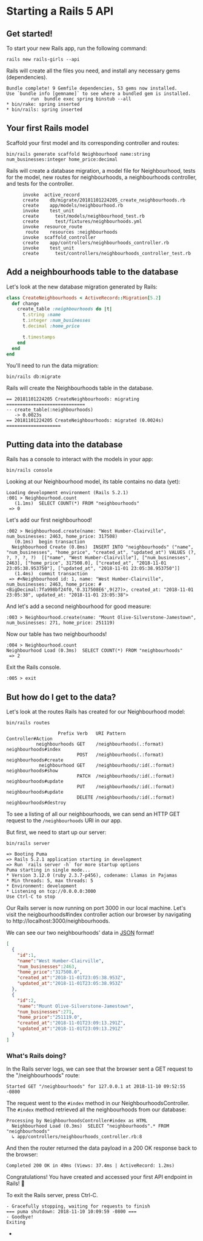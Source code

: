 # Starting a Rails 5 API

## Get started!

To start your new Rails app, run the following command:
```
rails new rails-girls --api
```

Rails will create all the files you need, and install any necessary gems (dependencies).
```
Bundle complete! 9 Gemfile dependencies, 53 gems now installed.
Use `bundle info [gemname]` to see where a bundled gem is installed.
         run  bundle exec spring binstub --all
* bin/rake: spring inserted
* bin/rails: spring inserted
```

## Your first Rails model

Scaffold your first model and its corresponding controller and routes:
```
bin/rails generate scaffold Neighbourhood name:string num_businesses:integer home_price:decimal
```

Rails will create a database migration, a model file for Neighbourhood, tests for the model, 
new routes for neighbourhoods, a neighbourhoods controller, and tests for the controller.
```
      invoke  active_record
      create    db/migrate/20181101224205_create_neighbourhoods.rb
      create    app/models/neighbourhood.rb
      invoke    test_unit
      create      test/models/neighbourhood_test.rb
      create      test/fixtures/neighbourhoods.yml
      invoke  resource_route
       route    resources :neighbourhoods
      invoke  scaffold_controller
      create    app/controllers/neighbourhoods_controller.rb
      invoke    test_unit
      create      test/controllers/neighbourhoods_controller_test.rb
```

## Add a neighbourhoods table to the database

Let's look at the new database migration generated by Rails:
```ruby
class CreateNeighbourhoods < ActiveRecord::Migration[5.2]
  def change
    create_table :neighbourhoods do |t|
      t.string :name
      t.integer :num_businesses
      t.decimal :home_price

      t.timestamps
    end
  end
end
```

You'll need to run the data migration:
```
bin/rails db:migrate
```

Rails will create the Neighbourhoods table in the database.
```
== 20181101224205 CreateNeighbourhoods: migrating =============================
-- create_table(:neighbourhoods)
   -> 0.0023s
== 20181101224205 CreateNeighbourhoods: migrated (0.0024s) ====================
```

## Putting data into the database

Rails has a console to interact with the models in your app:
```
bin/rails console
```

Looking at our Neighbourhood model, its table contains no data (yet):
```
Loading development environment (Rails 5.2.1)
:001 > Neighbourhood.count
   (1.1ms)  SELECT COUNT(*) FROM "neighbourhoods"
 => 0
```

Let's add our first neighbourhood!
```
:002 > Neighbourhood.create(name: "West Humber-Clairville", num_businesses: 2463, home_price: 317508)
   (0.1ms)  begin transaction
  Neighbourhood Create (0.8ms)  INSERT INTO "neighbourhoods" ("name", "num_businesses", "home_price", "created_at", "updated_at") VALUES (?, ?, ?, ?, ?)  [["name", "West Humber-Clairville"], ["num_businesses", 2463], ["home_price", 317508.0], ["created_at", "2018-11-01 23:05:38.953750"], ["updated_at", "2018-11-01 23:05:38.953750"]]
   (1.4ms)  commit transaction
 => #<Neighbourhood id: 1, name: "West Humber-Clairville", num_businesses: 2463, home_price: #<BigDecimal:7fa998bf24f0,'0.317508E6',9(27)>, created_at: "2018-11-01 23:05:38", updated_at: "2018-11-01 23:05:38">
```

And let's add a second neighbourhood for good measure:
```
:003 > Neighbourhood.create(name: "Mount Olive-Silverstone-Jamestown", num_businesses: 271, home_price: 251119)
```

Now our table has two neighbourhoods!
```
:004 > Neighbourhood.count
Neighbourhood Load (0.3ms)  SELECT COUNT(*) FROM "neighbourhoods"
 => 2
```

Exit the Rails console.
```
:005 > exit
```

## But how do I get to the data?

Let's look at the routes Rails has created for our Neighbourhood model:
```
bin/rails routes
```

```
                   Prefix Verb   URI Pattern                                   Controller#Action
           neighbourhoods GET    /neighbourhoods(.:format)                     neighbourhoods#index
                          POST   /neighbourhoods(.:format)                     neighbourhoods#create
            neighbourhood GET    /neighbourhoods/:id(.:format)                 neighbourhoods#show
                          PATCH  /neighbourhoods/:id(.:format)                 neighbourhoods#update
                          PUT    /neighbourhoods/:id(.:format)                 neighbourhoods#update
                          DELETE /neighbourhoods/:id(.:format)                 neighbourhoods#destroy
```

To see a listing of all our neighbourhoods, we can send an HTTP GET request to 
the `/neighbourhoods` URI in our app.

But first, we need to start up our server:
```
bin/rails server
```

```
=> Booting Puma
=> Rails 5.2.1 application starting in development
=> Run `rails server -h` for more startup options
Puma starting in single mode...
* Version 3.12.0 (ruby 2.3.7-p456), codename: Llamas in Pajamas
* Min threads: 5, max threads: 5
* Environment: development
* Listening on tcp://0.0.0.0:3000
Use Ctrl-C to stop
```

Our Rails server is now running on port 3000 in our local machine. Let's visit the neigbourhoods#index
controller action our browser by navigating to http://localhost:3000/neighbourhoods.

We can see our two neighbourhoods' data in [JSON] format!
```json
[
  {
    "id":1,
    "name":"West Humber-Clairville",
    "num_businesses":2463,
    "home_price":"317508.0",
    "created_at":"2018-11-01T23:05:38.953Z",
    "updated_at":"2018-11-01T23:05:38.953Z"
  },
  {
    "id":2,
    "name":"Mount Olive-Silverstone-Jamestown",
    "num_businesses":271,
    "home_price":"251119.0",
    "created_at":"2018-11-01T23:09:13.291Z",
    "updated_at":"2018-11-01T23:09:13.291Z"
  }
]
```

### What's Rails doing?

In the Rails server logs, we can see that the browser sent a GET request to the "/neighbourhoods" route:
```
Started GET "/neighbourhoods" for 127.0.0.1 at 2018-11-10 09:52:55 -0800
```

The request went to the `#index` method in our NeighbourhoodsController. The `#index` method retrieved all
the neighbourhoods from our database:
```
Processing by NeighbourhoodsController#index as HTML
  Neighbourhood Load (0.3ms)  SELECT "neighbourhoods".* FROM "neighbourhoods"
  ↳ app/controllers/neighbourhoods_controller.rb:8
```

And then the router returned the data payload in a 200 OK response back to the browser:
```
Completed 200 OK in 49ms (Views: 37.4ms | ActiveRecord: 1.2ms)
```

Congratulations! You have created and accessed your first API endpoint in Rails! 🎉

To exit the Rails server, press Ctrl-C.
```
- Gracefully stopping, waiting for requests to finish
=== puma shutdown: 2018-11-10 10:09:59 -0800 ===
- Goodbye!
Exiting
```

* [JSON]: https://developer.mozilla.org/en-US/docs/Web/JavaScript/Reference/Global_Objects/JSON
